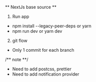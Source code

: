 ** NextJs base source ** 
1. Run app
- npm install --legacy-peer-deps or yarn
- npm run dev or yarn dev

2. git flow
- Only 1 commit for each branch

/** note **/
- Need to add postcss, prettier
- Need to add notification provider